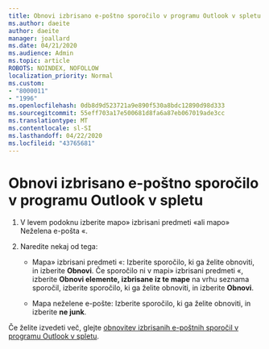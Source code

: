 ```yaml
---
title: Obnovi izbrisano e-poštno sporočilo v programu Outlook v spletu
ms.author: daeite
author: daeite
manager: joallard
ms.date: 04/21/2020
ms.audience: Admin
ms.topic: article
ROBOTS: NOINDEX, NOFOLLOW
localization_priority: Normal
ms.custom:
- "8000011"
- "1996"
ms.openlocfilehash: 0db8d9d523721a9e890f530a8bdc12890d98d333
ms.sourcegitcommit: 55eff703a17e500681d8fa6a87eb067019ade3cc
ms.translationtype: MT
ms.contentlocale: sl-SI
ms.lasthandoff: 04/22/2020
ms.locfileid: "43765681"
---
```

# <a name="recover-deleted-email-in-outlook-on-the-web"></a>Obnovi izbrisano e-poštno sporočilo v programu Outlook v spletu

1. V levem podoknu izberite mapo» izbrisani predmeti «ali mapo» Neželena e-pošta «.

2. Naredite nekaj od tega:

    - Mapa» izbrisani predmeti «: Izberite sporočilo, ki ga želite obnoviti, in izberite **Obnovi**. Če sporočilo ni v mapi» izbrisani predmeti «, izberite **Obnovi elemente, izbrisane iz te mape** na vrhu seznama sporočil, izberite sporočilo, ki ga želite obnoviti, in izberite **Obnovi**.

    - Mapa neželene e-pošte: Izberite sporočilo, ki ga želite obnoviti, in izberite **ne junk**.

Če želite izvedeti več, glejte [obnovitev izbrisanih e-poštnih sporočil v programu Outlook v spletu](https://support.office.com/article/a8ca78ac-4721-4066-95dd-571842e9fb11).